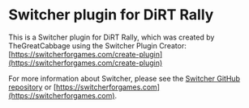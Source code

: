 # Switcher plugin for DiRT Rally

This is a Switcher plugin for DiRT Rally, which was created by TheGreatCabbage using the Switcher Plugin Creator: [https://switcherforgames.com/create-plugin](https://switcherforgames.com/create-plugin)

For more information about Switcher, please see the [Switcher GitHub repository](https://github.com/SwitcherForGames/switcher) or [https://switcherforgames.com](https://switcherforgames.com).